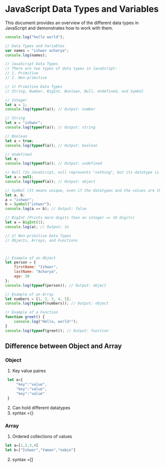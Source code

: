 # JavaScript Data Types and Variables

This document provides an overview of the different data types in JavaScript and demonstrates how to work with them.

```javascript
console.log("hello world");

// Data Types and Variables
var names = "ishwor acharya";
console.log(names);

// JavaScript Data Types
// There are two types of data types in JavaScript: 
// 1. Primitive 
// 2. Non-primitive

// 1) Primitive Data Types
// String, Number, BigInt, Boolean, Null, Undefined, and Symbol

// Integer
let a = 1;
console.log(typeof(a)); // Output: number

// String
let a = "ishwor";
console.log(typeof(a)); // Output: string

// Boolean
let a = true;
console.log(typeof(a)); // Output: boolean

// Undefined
let a;
console.log(typeof(a)); // Output: undefined

// Null (In JavaScript, null represents "nothing", but its datatype is an object)
let a = null;
console.log(typeof(a)); // Output: object

// Symbol (It means unique, even if the datatypes and the values are the same, if used symbol it differs from each other)
let a, b;
a = "ishwor";
b = Symbol("ishwor");
console.log(a == b); // Output: false

// BigInt (Prints more digits than an integer => 16 digits)
let a = BigInt(1);
console.log(a); // Output: 1n

// 2) Non-primitive Data Types
// Objects, Arrays, and Functions



// Example of an Object
let person = {
    firstName: "Ishwor",
    lastName: "Acharya",
    age: 30
};
console.log(typeof(person)); // Output: object

// Example of an Array
let numbers = [1, 2, 3, 4, 5];
console.log(typeof(numbers)); // Output: object

// Example of a Function
function greet() {
    console.log("Hello, world!");
}
console.log(typeof(greet)); // Output: function


```
## Difference between Object and Array
### Object 
  1. Key value paires
   ```javascript
    let a={
        "key":"value",
        "key":"value",
        "key":"value"
    }
   ```
   2. Can hold different datatypes
   3. syntax ={}
### Array
  
1. Ordered collections of values
 ```javascript
 let a=[1,2,3,4]
 let b=["Ishwor","Yaman","nabin"]
 ```
2. syntax =[]